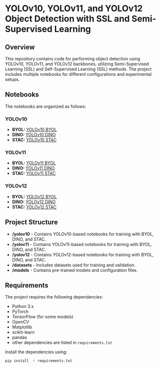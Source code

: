 # YOLOv10, YOLOv11, and YOLOv12 Object Detection with SSL and Semi-Supervised Learning

## Overview
This repository contains code for performing object detection using YOLOv10, YOLOv11, and YOLOv12 backbones, utilizing Semi-Supervised Learning (SSL) and Self-Supervised Learning (SSL) methods. The project includes multiple notebooks for different configurations and experimental setups.

## Notebooks
The notebooks are organized as follows:

### YOLOv10
- **BYOL:** [YOLOv10 BYOL](https://www.kaggle.com/code/rahinarefin/byolv10)  
- **DINO:** [YOLOv10 DINO](https://www.kaggle.com/code/rahinarefinahmed/dinov10-lat)  
- **STAC:** [YOLOv10 STAC](https://www.kaggle.com/code/nick2alfa1/stac-yolov10n)

### YOLOv11
- **BYOL:** [YOLOv11 BYOL](https://www.kaggle.com/code/rahin56/byol-yolov11)  
- **DINO:** [YOLOv11 DINO](https://www.kaggle.com/code/nick2alfa1/final-dinoyolov11)  
- **STAC:** [YOLOv11 STAC](https://www.kaggle.com/code/nickalfa/stac-yolov11)

### YOLOv12
- **BYOL:** [YOLOv12 BYOL](https://www.kaggle.com/code/rahinarefin/yolov12-byol-project-bestof-all)  
- **DINO:** [YOLOv12 DINO](https://www.kaggle.com/code/rahin56/dino-yolov12-latest)  
- **STAC:** [YOLOv12 STAC](https://www.kaggle.com/code/nickalfa/stac-yolov12)

## Project Structure
- **/yolov10** - Contains YOLOv10-based notebooks for training with BYOL, DINO, and STAC.
- **/yolov11** - Contains YOLOv11-based notebooks for training with BYOL, DINO, and STAC.
- **/yolov12** - Contains YOLOv12-based notebooks for training with BYOL, DINO, and STAC.
- **/datasets** - Includes datasets used for training and validation.
- **/models** - Contains pre-trained models and configuration files.
  
## Requirements
The project requires the following dependencies:
- Python 3.x
- PyTorch
- TensorFlow (for some models)
- OpenCV
- Matplotlib
- scikit-learn
- pandas
- other dependencies are listed in `requirements.txt`

Install the dependencies using:
```bash
pip install -r requirements.txt
